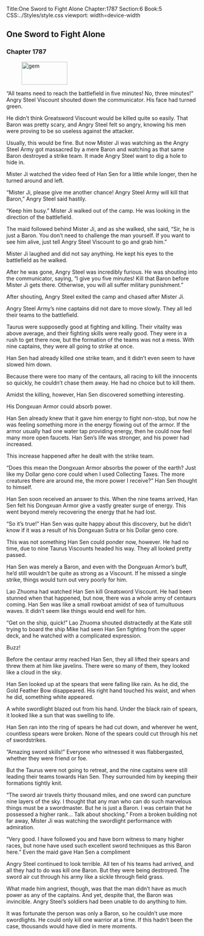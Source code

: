 Title:One Sword to Fight Alone 
Chapter:1787 
Section:6 
Book:5 
CSS:../Styles/style.css 
viewport: width=device-width
  
## One Sword to Fight Alone
### Chapter 1787 
<figure>
	<img src="../Images/gem.gif" alt="gem" id="gem" width="120" height="60" />
</figure>
  

  
  “All teams need to reach the battlefield in five minutes! No, three minutes!” Angry Steel Viscount shouted down the communicator. His face had turned green.

He didn’t think Greatsword Viscount would be killed quite so easily. That Baron was pretty scary, and Angry Steel felt so angry, knowing his men were proving to be so useless against the attacker.

Usually, this would be fine. But now Mister Ji was watching as the Angry Steel Army got massacred by a mere Baron and watching as that same Baron destroyed a strike team. It made Angry Steel want to dig a hole to hide in.

Mister Ji watched the video feed of Han Sen for a little while longer, then he turned around and left.

“Mister Ji, please give me another chance! Angry Steel Army will kill that Baron,” Angry Steel said hastily.

“Keep him busy.” Mister Ji walked out of the camp. He was looking in the direction of the battlefield.

The maid followed behind Mister Ji, and as she walked, she said, “Sir, he is just a Baron. You don’t need to challenge the man yourself. If you want to see him alive, just tell Angry Steel Viscount to go and grab him.”

Mister Ji laughed and did not say anything. He kept his eyes to the battlefield as he walked.

After he was gone, Angry Steel was incredibly furious. He was shouting into the communicator, saying, “I give you five minutes! Kill that Baron before Mister Ji gets there. Otherwise, you will all suffer military punishment.”

After shouting, Angry Steel exited the camp and chased after Mister Ji.

Angry Steel Army’s nine captains did not dare to move slowly. They all led their teams to the battlefield.

Taurus were supposedly good at fighting and killing. Their vitality was above average, and their fighting skills were really good. They were in a rush to get there now, but the formation of the teams was not a mess. With nine captains, they were all going to strike at once.

Han Sen had already killed one strike team, and it didn’t even seem to have slowed him down.

Because there were too many of the centaurs, all racing to kill the innocents so quickly, he couldn’t chase them away. He had no choice but to kill them.

Amidst the killing, however, Han Sen discovered something interesting.

His Dongxuan Armor could absorb power.

Han Sen already knew that it gave him energy to fight non-stop, but now he was feeling something more in the energy flowing out of the armor. If the armor usually had one water tap providing energy, then he could now feel many more open faucets. Han Sen’s life was stronger, and his power had increased.

This increase happened after he dealt with the strike team.

“Does this mean the Dongxuan Armor absorbs the power of the earth? Just like my Dollar geno core could when I used Collecting Taxes. The more creatures there are around me, the more power I receive?” Han Sen thought to himself.

Han Sen soon received an answer to this. When the nine teams arrived, Han Sen felt his Dongxuan Armor give a vastly greater surge of energy. This went beyond merely recovering the energy that he had lost.

“So it’s true!” Han Sen was quite happy about this discovery, but he didn’t know if it was a result of his Dongxuan Sutra or his Dollar geno core.

This was not something Han Sen could ponder now, however. He had no time, due to nine Taurus Viscounts headed his way. They all looked pretty passed.

Han Sen was merely a Baron, and even with the Dongxuan Armor’s buff, he’d still wouldn’t be quite as strong as a Viscount. If he missed a single strike, things would turn out very poorly for him.

Lao Zhuoma had watched Han Sen kill Greatsword Viscount. He had been stunned when that happened, but now, there was a whole army of centaurs coming. Han Sen was like a small rowboat amidst of sea of tumultuous waves. It didn’t seem like things would end well for him.

“Get on the ship, quick!” Lao Zhuoma shouted distractedly at the Kate still trying to board the ship Mike had seen Han Sen fighting from the upper deck, and he watched with a complicated expression.

Buzz!

Before the centaur army reached Han Sen, they all lifted their spears and threw them at him like javelins. There were so many of them, they looked like a cloud in the sky.

Han Sen looked up at the spears that were falling like rain. As he did, the Gold Feather Bow disappeared. His right hand touched his waist, and when he did, something white appeared.

A white swordlight blazed out from his hand. Under the black rain of spears, it looked like a sun that was swelling to life.

Han Sen ran into the ring of spears he had cut down, and wherever he went, countless spears were broken. None of the spears could cut through his net of swordstrikes.

“Amazing sword skills!” Everyone who witnessed it was flabbergasted, whether they were friend or foe.

But the Taurus were not going to retreat, and the nine captains were still leading their teams towards Han Sen. They surrounded him by keeping their formations tightly knit.

“The sword air travels thirty thousand miles, and one sword can puncture nine layers of the sky. I thought that any man who can do such marvelous things must be a swordmaster. But he is just a Baron. I was certain that he possessed a higher rank… Talk about shocking.” From a broken building not far away, Mister Ji was watching the swordlight performance with admiration.

“Very good. I have followed you and have born witness to many higher races, but none have used such excellent sword techniques as this Baron here.” Even the maid gave Han Sen a compliment

Angry Steel continued to look terrible. All ten of his teams had arrived, and all they had to do was kill one Baron. But they were being destroyed. The sword air cut through his army like a sickle through field grass.

What made him angriest, though, was that the man didn’t have as much power as any of the captains. And yet, despite that, the Baron was invincible. Angry Steel’s soldiers had been unable to do anything to him.

It was fortunate the person was only a Baron, so he couldn’t use more swordlights. He could only kill one warrior at a time. If this hadn’t been the case, thousands would have died in mere moments.
